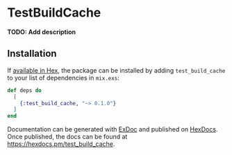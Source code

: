 # TestBuildCache

**TODO: Add description**

## Installation

If [available in Hex](https://hex.pm/docs/publish), the package can be installed
by adding `test_build_cache` to your list of dependencies in `mix.exs`:

```elixir
def deps do
  [
    {:test_build_cache, "~> 0.1.0"}
  ]
end
```

Documentation can be generated with [ExDoc](https://github.com/elixir-lang/ex_doc)
and published on [HexDocs](https://hexdocs.pm). Once published, the docs can
be found at <https://hexdocs.pm/test_build_cache>.

